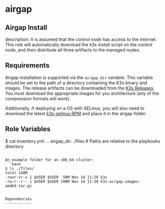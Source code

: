 airgap
=========

## Airgap Install

description: It is assumed that the control node has access to the internet. This role will automatically download the k3s install script on the control node, and then distribute all three artifacts to the managed nodes.

Requirements
------------

Airgap installation is supported via the `airgap_dir` variable. This variable should be set to the path of a directory containing the K3s binary and images. The release artifacts can be downloaded from the [K3s Releases](https://github.com/k3s-io/k3s/releases). You must download the appropriate images for you architecture (any of the compression formats will work).

Additionally, if deploying on a OS with SELinux, you will also need to download the latest [k3s-selinux RPM](https://github.com/k3s-io/k3s-selinux/releases/latest) and place it in the airgap folder.

Role Variables
--------------

$ cat inventory.yml
...
airgap_dir: ./files # Paths are relative to the playbooks directory
```

An example folder for an x86_64 cluster:
```bash
$ ls ./files/
total 248M
-rwxr-xr-x 1 $USER $USER  58M Nov 14 11:28 k3s
-rw-r--r-- 1 $USER $USER 190M Nov 14 11:30 k3s-airgap-images-amd64.tar.gz


Dependencies
------------
